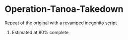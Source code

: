 # Operation-Tanoa-Takedown
Repeat of the original with a revamped incgonito script


1. Estimated at 80% complete
